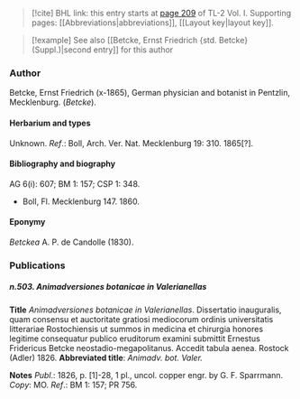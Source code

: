 > [!cite] BHL link: this entry starts at [page 209](https://www.biodiversitylibrary.org/item/103414#page/257/mode/1up) of TL-2 Vol. I.
> Supporting pages: [[Abbreviations|abbreviations]], [[Layout key|layout key]].

> [!example] See also [[Betcke, Ernst Friedrich {std. Betcke} (Suppl.)|second entry]] for this author

### Author

Betcke, Ernst Friedrich (x-1865), German physician and botanist in Pentzlin, Mecklenburg. (*Betcke*).

#### Herbarium and types

Unknown.
*Ref*.: Boll, Arch. Ver. Nat. Mecklenburg 19: 310. 1865\[?\].

#### Bibliography and biography

AG 6(i): 607; BM 1: 157; CSP 1: 348.
- Boll, Fl. Mecklenburg 147. 1860.

#### Eponymy

*Betckea* A. P. de Candolle (1830).

### Publications

##### n.503. Animadversiones botanicae in Valerianellas

**Title**
*Animadversiones botanicae in Valerianellas*. Dissertatio inauguralis, quam consensu et auctoritate gratiosi mediocorum ordinis universitatis litterariae Rostochiensis ut summos in medicina et chirurgia honores legitime consequatur publico eruditorum examini submittit Ernestus Fridericus Betcke neostadio-megapolitanus. Accedit tabula aenea. Rostock (Adler) 1826.
**Abbreviated title**: *Animadv. bot. Valer.*

**Notes**
*Publ*.: 1826, p. \[1\]-28, 1 pl., uncol. copper engr. by G. F. Sparrmann. *Copy*: MO.
*Ref*.: BM 1: 157; PR 756.

